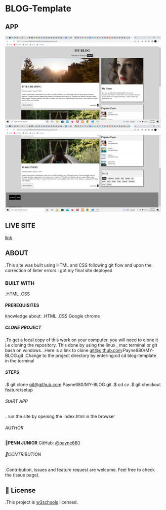 # BLOG-Template
## APP
![home](./asset/images/Screenshot%20(6).png)
![footer](./asset/images/Screenshot%20(7).png)
## LIVE SITE
[link](git@github.com:Payne680/MY-BLOG.git)
## ABOUT
 .This site was built using HTML and CSS following git flow and upon the correction of linter errors i got my final site deployed
### BUILT WITH
 .HTML
 .CSS
#### PREREQUISITES
 knowledge about:
 .HTML
 .CSS
 Google chrome
##### CLONE PROJECT
  .To get a local copy of this work on your computer, you will need to clone it i.e cloning the repository. This done   by using the linux , mac terminal or git bash  on windows.
  .Here is a link to clone git@github.com:Payne680/MY-BLOG.git
  .Change to the project directory by entering:cd cd blog-template in the terminal
##### STEPS
  .$ git clone git@github.com:Payne680/MY-BLOG.git
  .$ cd cv
  .$ git checkout feature/setup
###### StART APP
. run the site by opening the index.html in the browser
###### AUTHOR
👤**PENN JUNIOR**
GitHub: [@payne680](https://github.com/Payne680)
###### 🤝CONTRIBUTION
.Contribution, issues and feature request are welcome.
Feel free to check the (issue page).
## 📝 License
.This project is [w3schools](https://www.w3schools.com/) licensed.